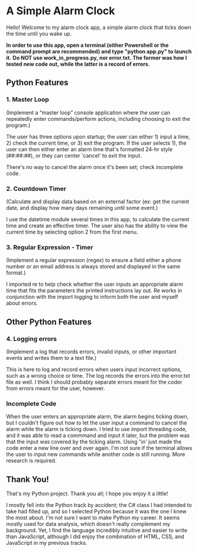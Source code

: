# A Simple Alarm Clock

Hello! Welcome to my alarm clock app, a simple alarm clock that ticks down the time until you wake up.

**In order to use this app, open a terminal (either Powershell or the command prompt are recommended) and type "python app.py" to launch it.** 
**Do NOT use work_in_progress.py, nor error.txt. The former was how I tested new code out, while the latter is a record of errors.** 


## Python Features

### 1. Master Loop
(Implement a “master loop” console application where the user can repeatedly enter commands/perform actions, including choosing to exit the program.)

The user has three options upon startup; the user can either 1) input a time, 2) check the current time, or 3) exit the program. If the user selects 1), the user can then either enter an alarm time that's formatted 24-hr style (##:##:##), or they can center 'cancel' to exit the input.

There's no way to cancel the alarm once it's been set; check incomplete code.


### 2. Countdown Timer
(Calculate and display data based on an external factor (ex: get the current date, and display how many days remaining until some event.)

I use the datetime module several times in this app, to calculate the current time and create an effective timer. The user also has the ability to view the current time by selecting option 2 from the first menu.

### 3. Regular Expression - Timer
(Implement a regular expression (regex) to ensure a field either a phone number or an email address 
is always stored and displayed in the same format.)

I imported re to help check whether the user inputs an appropriate alarm time that fits the parameters the printed instructions lay out. Re works in conjunction with the import logging to inform both the user and myself about errors.

## Other Python Features

### 4. Logging errors

(Implement a log that records errors, invalid inputs, or other important events and writes them to a text file.)

This is here to log and record errors when users input incorrect options, such as a wrong choice or time. The log records the errors into the error.txt file as well. I think I should probably separate errors meant for the coder from errors meant for the user, however.

### Incomplete Code

When the user enters an appropriate alarm, the alarm begins ticking down, but I couldn't figure out how to let the user input a command to cancel the alarm while the alarm is ticking down. I tried to use import threading code, and it was able to read a commmand and input it later, but the problem was that the input was covered by the ticking alarm. Using '\n' just made the code enter a new line over and over again. I'm not sure if the terminal allows the user to input new commands while another code is still running. More research is required.

## Thank You!

That's my Python project. Thank you all; I hope you enjoy it a little! 

I mostly fell into the Python track by accident; the C# class I had intended to take had filled up, and so I selected Python 
because it was the one I knew the most about. I'm not sure I want to make Python my career. It seems mostly used for data analysis, 
which doesn't really complement my background. Yet, I find the language incredibly intuitive and easier to write than JavaScript, 
although I did enjoy the combination of HTML, CSS, and JavaScript in my previous tracks.